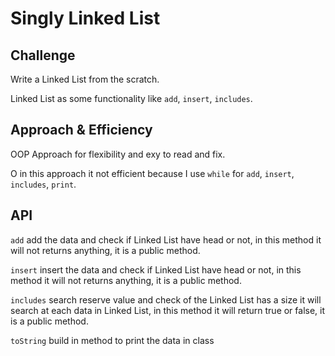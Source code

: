 # Singly Linked List
<!-- Short summary or background information -->

## Challenge
<!-- Description of the challenge -->

Write a Linked List from the scratch.

Linked List as some functionality like `add`, `insert`, `includes`.

## Approach & Efficiency
<!-- What approach did you take? Why? What is the Big O space/time for this approach? -->

OOP Approach for flexibility and exy to read and fix.

O in this approach it not efficient because I use `while` for `add`, `insert`, `includes`, `print`.

## API
<!-- Description of each method publicly available to your Linked List -->

`add` add the data and check if Linked List have head or not, in this method it will not returns anything, it is a public method.

`insert` insert the data and check if Linked List have head or not, in this method it will not returns anything, it is a public method.

`includes` search reserve value and check of the Linked List has a size it will search at each data in Linked List, in this method it will return true or false, it is a public method.

`toString` build in method to print the data in class
